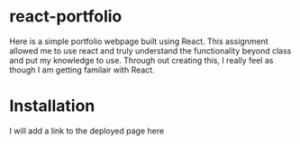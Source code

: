 # react-portfolio
Here is a simple portfolio webpage built using React. This assignment allowed me to use react and truly understand the functionality beyond class and put my knowledge to use. Through out creating this, I really feel as though I am getting familair with React.

# Installation
I will add a link to the deployed page here 


